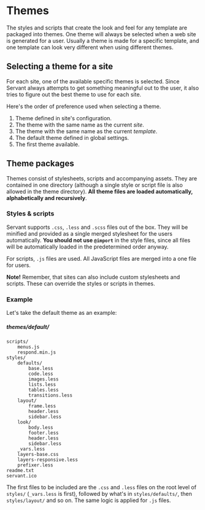 
# Themes

The styles and scripts that create the look and feel for any template are packaged into themes. One theme will always be selected when a web site is generated for a user. Usually a theme is made for a specific template, and one template can look very different when using different themes.



## Selecting a theme for a site

For each site, one of the available specific themes is selected. Since Servant always attempts to get something meaningful out to the user, it also tries to figure out the best theme to use for each site.

Here's the order of preference used when selecting a theme.

1. Theme defined in site's configuration.
2. The theme with the same name as the current *site*.
3. The theme with the same name as the current *template*.
4. The default theme defined in global settings.
5. The first theme available.



## Theme packages

Themes consist of stylesheets, scripts and accompanying assets. They are contained in one directory (although a single style or script file is also allowed in the theme directory). **All theme files are loaded automatically, alphabetically and recursively**.

### Styles & scripts

Servant supports `.css`, `.less` and `.scss` files out of the box. They will be minified and provided as a single merged stylesheet for the users automatically. **You should not use `@import`** in the style files, since all files will be automatically loaded in the predetermined order anyway.

For scripts, `.js` files are used. All JavaScript files are merged into a one file for users.

**Note!** Remember, that sites can also include custom stylesheets and scripts. These can override the styles or scripts in themes.



### Example

Let's take the default theme as an example:

##### themes/default/
	scripts/
		menus.js
		respond.min.js
	styles/
		defaults/
			base.less
			code.less
			images.less
			lists.less
			tables.less
			transitions.less
		layout/
			frame.less
			header.less
			sidebar.less
		look/
			body.less
			footer.less
			header.less
			sidebar.less
		_vars.less
		layers-base.css
		layers-responsive.less
		prefixer.less
	readme.txt
	servant.ico

The first files to be included are the `.css` and `.less` files on the root level of `styles/` (`_vars.less` is first), followed by what's in `styles/defaults/`, then `styles/layout/` and so on. The same logic is applied for `.js` files.
